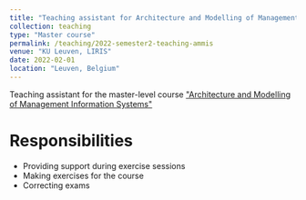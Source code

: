 ```yaml
---
title: "Teaching assistant for Architecture and Modelling of Management Information Systems course"
collection: teaching
type: "Master course"
permalink: /teaching/2022-semester2-teaching-ammis
venue: "KU Leuven, LIRIS"
date: 2022-02-01
location: "Leuven, Belgium"
---
```


Teaching assistant for the master-level course ["Architecture and Modelling of Management Information Systems"](https://onderwijsaanbod.kuleuven.be/2021/syllabi/e/D0I71AE.htm#activetab=doelstellingen_idp45536)

Responsibilities 
======

- Providing support during exercise sessions 
- Making exercises for the course
- Correcting exams 